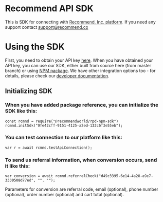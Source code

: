 # Recommend API SDK

This is SDK for connecting with [Recommend, Inc. platform](https://www.recommend.co/). If you need any support contact support@recommend.co

# Using the SDK

First, you need to obtain your API key [here](https://www.recommend.co/partners/api-keys).  When you have obtained your API key, you can use our SDK, either built from source here (from master branch) or using [NPM package](https://www.npmjs.com/package/@recommendworld/rpd-npm-sdk). We have other integration options too - for details, please check our [developer documentation](https://about.recommend.co/api-docs/).

## Initializing SDK

### When you have added package reference, you can initialize the SDK like this:

    const rcmnd = require("@recommendworld/rpd-npm-sdk")
    rcmnd.initSdk("0fe42cff-9151-4125-a2ed-133c6f3e55eb");

### You can test connection to our platform like this:

    var r = await rcmnd.testApiConnection();

### To send us referral information, when conversion occurs, send it like this:

    var conversion = await rcmnd.referralCheck("d49c3395-6e14-4a28-a9e7-3330508d77ed", "", "");

Parameters for conversion are referral code, email (optional), phone number (optional), order number (optional) and cart total (optional).
